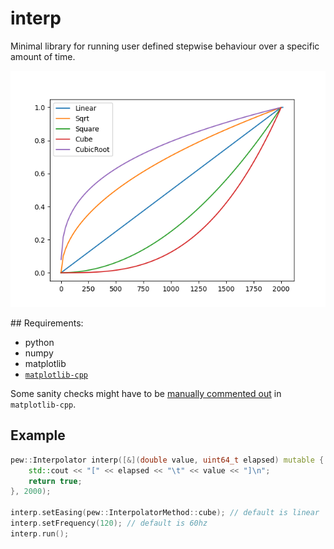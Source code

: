 # interp

Minimal library for running user defined stepwise behaviour over a specific amount of time.

<img src="https://github.com/eschmar/interp/raw/master/img/plot.png" alt="Methods" style="max-width:100%;">

## Requirements:

* python
* numpy
* matplotlib
* [`matplotlib-cpp`](https://github.com/lava/matplotlib-cpp)

Some sanity checks might have to be [manually commented out](https://github.com/lava/matplotlib-cpp/blob/70d508fcb7febc66535ba923eac1b1a4e571e4d1/matplotlibcpp.h#L337) in `matplotlib-cpp`.

## Example

```cpp
pew::Interpolator interp([&](double value, uint64_t elapsed) mutable {
    std::cout << "[" << elapsed << "\t" << value << "]\n";
    return true;
}, 2000);

interp.setEasing(pew::InterpolatorMethod::cube); // default is linear
interp.setFrequency(120); // default is 60hz
interp.run();
```
